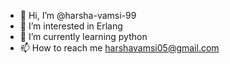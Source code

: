 - 👋 Hi, I’m @harsha-vamsi-99
- 👀 I’m interested in Erlang
- 🌱 I’m currently learning python
- 📫 How to reach me harshavamsi05@gmail.com

<!---
harsha-vamsi-99/harsha-vamsi-99 is a ✨ special ✨ repository because its `README.md` (this file) appears on your GitHub profile.
You can click the Preview link to take a look at your changes.
--->
